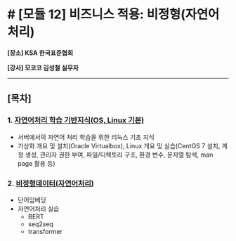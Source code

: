 # # [모듈 12] 비즈니스 적용: 비정형(자연어 처리)

**[장소] KSA 한국표준협회**

**[강사] 모코코 김성철 실무자**

---

## [목차]

### 1. [자연어처리 학습 기반지식(OS, Linux 기본)]()

- 서버에서의 자연어 처리 학습을 위한 리눅스 기초 지식
- 가상화 개요 및 설치(Oracle Virtualbox), Linux 개요 및 실습(CentOS 7 설치, 계정 생성, 관리자 권한 부여, 파일/디렉토리 구조, 환경 변수, 문자열 탐색, man page 활용 등)



### 2. [비정형데이터(자연어처리)]()

- 단어임베딩
- 자연어처리 실습
  - BERT
  - seq2seq
  - transformer
